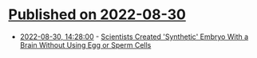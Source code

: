 # [Published on 2022-08-30](index.md)

* [2022-08-30, 14:28:00](https://soylentnews.org/article.pl?sid=22/08/30/1045220&from=rss) - [Scientists Created 'Synthetic' Embryo With a Brain Without Using Egg or Sperm Cells](https://soylentnews.org/article.pl?sid=22/08/30/1045220&from=rss)
